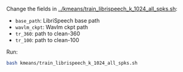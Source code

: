 Change the fields in [../kmeans/train_librispeech_k_1024_all_spks.sh](../kmeans/train_librispeech_k_1024_all_spks.sh):

- `base_path`: LibriSpeech base path
- `wavlm_ckpt`: Wavlm ckpt path
- `tr_360`: path to clean-360
- `tr_100`: path to clean-100


Run:

```sh
bash kmeans/train_librispeech_k_1024_all_spks.sh
```
